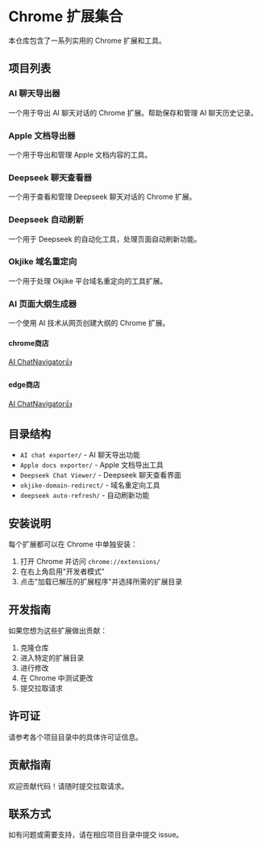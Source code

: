 # Chrome 扩展集合

本仓库包含了一系列实用的 Chrome 扩展和工具。

## 项目列表

### AI 聊天导出器
一个用于导出 AI 聊天对话的 Chrome 扩展。帮助保存和管理 AI 聊天历史记录。

### Apple 文档导出器
一个用于导出和管理 Apple 文档内容的工具。

### Deepseek 聊天查看器
一个用于查看和管理 Deepseek 聊天对话的 Chrome 扩展。

### Deepseek 自动刷新
一个用于 Deepseek 的自动化工具，处理页面自动刷新功能。

### Okjike 域名重定向
一个用于处理 Okjike 平台域名重定向的工具扩展。

### AI 页面大纲生成器
一个使用 AI 技术从网页创建大纲的 Chrome 扩展。

#### chrome商店

[AI ChatNavigator👍](https://chromewebstore.google.com/detail/ai-chatnavigator/oaojjennjgmfnegjgnbikipnnddoiomg?authuser=0&hl=en)

#### edge商店

[AI ChatNavigator👍](https://microsoftedge.microsoft.com/addons/detail/ai-pageoutliner/nimemminahdhnacieiaejaohgkehcned)

## 目录结构

- `AI chat exporter/` - AI 聊天导出功能
- `Apple docs exporter/` - Apple 文档导出工具
- `Deepseek Chat Viewer/` - Deepseek 聊天查看界面
- `okjike-domain-redirect/` - 域名重定向工具
- `deepseek auto-refresh/` - 自动刷新功能


## 安装说明

每个扩展都可以在 Chrome 中单独安装：
1. 打开 Chrome 并访问 `chrome://extensions/`
2. 在右上角启用"开发者模式"
3. 点击"加载已解压的扩展程序"并选择所需的扩展目录

## 开发指南

如果您想为这些扩展做出贡献：
1. 克隆仓库
2. 进入特定的扩展目录
3. 进行修改
4. 在 Chrome 中测试更改
5. 提交拉取请求

## 许可证

请参考各个项目目录中的具体许可证信息。

## 贡献指南

欢迎贡献代码！请随时提交拉取请求。

## 联系方式

如有问题或需要支持，请在相应项目目录中提交 issue。

